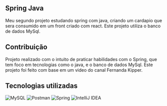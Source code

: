 ## Spring Java
Meu segundo projeto estudando spring com java, criando um cardapio que sera consumido em um front criado com react. Este projeto utiliza o banco de dados MySql.

## Contribuição
Projeto realizado com o intuito de praticar habilidades com o Spring, que tem foco em tecnologias como o java, e o banco de dados MySql. Este projeto foi feito com base em um video do canal Fernanda Kipper.

## Tecnologias utilizadas
![MySQL](https://img.shields.io/badge/MySQL-005C84?style=for-the-badge&logo=mysql&logoColor=white)
![Postman](https://img.shields.io/badge/Postman-FF6C37?style=for-the-badge&logo=Postman&logoColor=white)
![Spring](https://img.shields.io/badge/Spring-6DB33F?style=for-the-badge&logo=spring&logoColor=white)
![IntelliJ IDEA](https://img.shields.io/badge/IntelliJ_IDEA-000000.svg?style=for-the-badge&logo=intellij-idea&logoColor=white)
